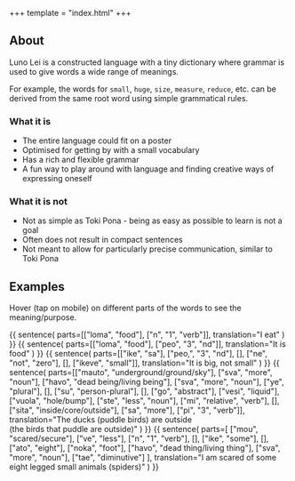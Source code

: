 +++
template = "index.html"
+++
## About

Luno Lei is a constructed language with a tiny dictionary
where grammar is used to give words a wide range of
meanings.

For example, the words for `small`, `huge`, `size`,
`measure`, `reduce`, etc. can be derived from the same root
word using simple grammatical rules.

### What it is
* The entire language could fit on a poster
* Optimised for getting by with a small vocabulary
* Has a rich and flexible grammar 
* A fun way to play around with language and finding
  creative ways of expressing oneself

### What it is not
* Not as simple as Toki Pona - being as easy as possible to learn is not a goal
* Often does not result in compact sentences
* Not meant to allow for particularly precise communication, similar to Toki Pona

## Examples

Hover (tap on mobile) on different parts of the
words to see the meaning/purpose.

{{ sentence(
    parts=[["loma", "food"], ["n", "1", "verb"]],
    translation="I eat"
) }}
{{ sentence(
    parts=[["loma", "food"], ["peo", "3", "nd"]],
    translation="It is food"
) }}
{{ sentence(
    parts=[["ike", "sa"], ["peo,", "3", "nd"], [], ["ne", "not", "zero"], [], ["ikeve", "small"]],
    translation="It is big, not small"
) }}
{{ sentence(
    parts=[["mauto", "underground/ground/sky"], ["sva", "more", "noun"], ["havo", "dead being/living being"], ["sva", "more", "noun"], ["ye", "plural"], [], ["su", "person-plural"], [], ["go", "abstract"], ["vesi", "liquid"], ["vuola", "hole/bump"], ["ste", "less", "noun"], ["mi", "relative", "verb"], [], ["sita", "inside/core/outside"], ["sa", "more"], ["pi", "3", "verb"]],
    translation="The ducks (puddle birds) are outside<br>(the birds that puddle are outside)"
) }}
{{ sentence(
    parts=[
        ["mou", "scared/secure"],
        ["ve", "less"],
        ["n", "1", "verb"],
        [],
        ["ike", "some"],
        [],
        ["ato", "eight"],
        ["noka", "foot"],
        ["havo", "dead thing/living thing"],
        ["sva", "more", "noun"],
        ["tae", "diminutive"]
    ],
    translation="I am scared of some eight legged small animals (spiders)"
)
}}